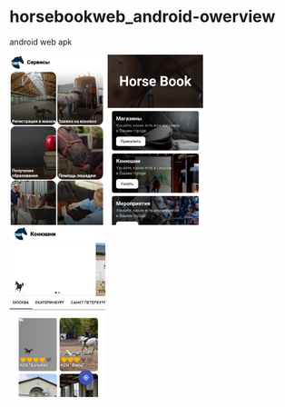 # horsebookweb_android-owerview
android web apk

<kbd><img height="300" src="https://github.com/SimonZA2015/horsebookweb_android-owerview/blob/main/S0.png?row=true" alt="screenshot0"></kbd>
<kbd><img height="300" src="https://github.com/SimonZA2015/horsebookweb_android-owerview/blob/main/s2.png?row=true" alt="screenshot1"></kbd>
<kbd><img height="300" src="https://github.com/SimonZA2015/horsebookweb_android-owerview/blob/main/s3.png?row=true" alt="screenshot2"></kbd>
